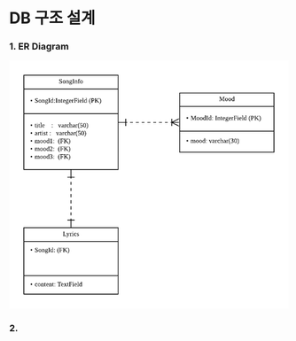 # DB 구조 설계

### 1. ER Diagram

![&#xB370;&#xC774;&#xD130;&#xBCA0;&#xC774;&#xC2A4; ER Diagram](../../.gitbook/assets/image.png)

### 2. 

